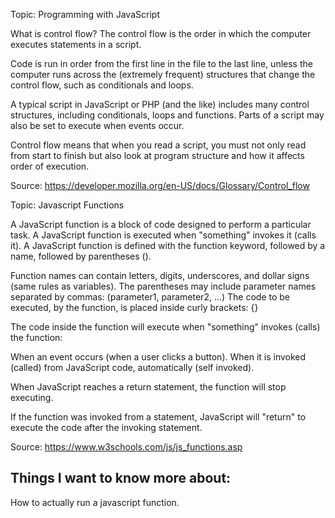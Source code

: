 Topic: Programming with JavaScript

What is control flow?
The control flow is the order in which the computer executes statements in a script.

Code is run in order from the first line in the file to the last line, unless the computer runs across the (extremely frequent) structures that change the control flow, such as conditionals and loops.

A typical script in JavaScript or PHP (and the like) includes many control structures, including conditionals, loops and functions. Parts of a script may also be set to execute when events occur.

Control flow means that when you read a script, you must not only read from start to finish but also look at program structure and how it affects order of execution.

Source: <https://developer.mozilla.org/en-US/docs/Glossary/Control_flow>

Topic: Javascript Functions

A JavaScript function is a block of code designed to perform a particular task. A JavaScript function is executed when "something" invokes it (calls it). A JavaScript function is defined with the function keyword, followed by a name, followed by parentheses ().

Function names can contain letters, digits, underscores, and dollar signs (same rules as variables). The parentheses may include parameter names separated by commas:
(parameter1, parameter2, ...) The code to be executed, by the function, is placed inside curly brackets: {}

The code inside the function will execute when "something" invokes (calls) the function:

When an event occurs (when a user clicks a button). When it is invoked (called) from JavaScript code, automatically (self invoked).

When JavaScript reaches a return statement, the function will stop executing.

If the function was invoked from a statement, JavaScript will "return" to execute the code after the invoking statement.

Source: <https://www.w3schools.com/js/js_functions.asp>

## Things I want to know more about:
How to actually run a javascript function.